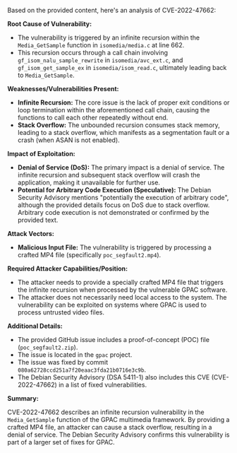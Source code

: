 Based on the provided content, here's an analysis of CVE-2022-47662:

**Root Cause of Vulnerability:**

*   The vulnerability is triggered by an infinite recursion within the `Media_GetSample` function in `isomedia/media.c` at line 662.
*   This recursion occurs through a call chain involving `gf_isom_nalu_sample_rewrite` in `isomedia/avc_ext.c`, and `gf_isom_get_sample_ex` in `isomedia/isom_read.c`, ultimately leading back to `Media_GetSample`.

**Weaknesses/Vulnerabilities Present:**

*   **Infinite Recursion:** The core issue is the lack of proper exit conditions or loop termination within the aforementioned call chain, causing the functions to call each other repeatedly without end.
*   **Stack Overflow:** The unbounded recursion consumes stack memory, leading to a stack overflow, which manifests as a segmentation fault or a crash (when ASAN is not enabled).

**Impact of Exploitation:**

*   **Denial of Service (DoS):** The primary impact is a denial of service. The infinite recursion and subsequent stack overflow will crash the application, making it unavailable for further use.
*   **Potential for Arbitrary Code Execution (Speculative):** The Debian Security Advisory mentions "potentially the execution of arbitrary code", although the provided details focus on DoS due to stack overflow. Arbitrary code execution is not demonstrated or confirmed by the provided text.

**Attack Vectors:**

*   **Malicious Input File:** The vulnerability is triggered by processing a crafted MP4 file (specifically `poc_segfault2.mp4`).

**Required Attacker Capabilities/Position:**

*   The attacker needs to provide a specially crafted MP4 file that triggers the infinite recursion when processed by the vulnerable GPAC software.
*   The attacker does not necessarily need local access to the system. The vulnerability can be exploited on systems where GPAC is used to process untrusted video files.

**Additional Details:**

*   The provided GitHub issue includes a proof-of-concept (POC) file (`poc_segfault2.zip`).
*   The issue is located in the `gpac` project.
*   The issue was fixed by commit `080a62728ccd251a7f20eaac3fda21b0716e3c9b`.
*   The Debian Security Advisory (DSA 5411-1) also includes this CVE (CVE-2022-47662) in a list of fixed vulnerabilities.

**Summary:**

CVE-2022-47662 describes an infinite recursion vulnerability in the `Media_GetSample` function of the GPAC multimedia framework. By providing a crafted MP4 file, an attacker can cause a stack overflow, resulting in a denial of service. The Debian Security Advisory confirms this vulnerability is part of a larger set of fixes for GPAC.